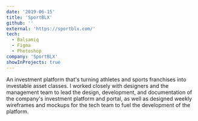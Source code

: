 ```yaml
---
date: '2019-06-15'
title: 'SportBLX'
github: ''
external: 'https://sportblx.com/'
tech:
  - Balsamiq
  - Figma
  - Photoshop
company: 'SportBLX'
showInProjects: true
---
```


An investment platform that's turning athletes and sports franchises into investable asset classes. I worked closely with designers and the management team to lead the design, development, and documentation of the company's investment platform and portal, as well as designed weekly wireframes and mockups for the tech team to fuel the development of the platform.
